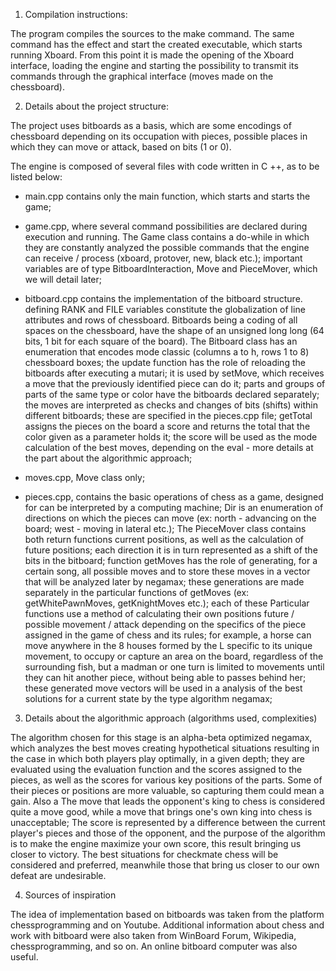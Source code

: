 1. Compilation instructions:

The program compiles the sources to the make command. The same command has the effect and
start the created executable, which starts running Xboard. From this point it is
made the opening of the Xboard interface, loading the engine and starting
the possibility to transmit its commands through the graphical interface (moves
made on the chessboard).

2. Details about the project structure:

The project uses bitboards as a basis, which are some encodings of
chessboard depending on its occupation with pieces, possible places in
which they can move or attack, based on bits (1 or 0).

The engine is composed of several files with code written in C ++, as
to be listed below:

- main.cpp contains only the main function, which starts and starts the game;

- game.cpp, where several command possibilities are declared during
execution and running. The Game class contains a do-while in which they are
constantly analyzed the possible commands that the engine can receive / process
(xboard, protover, new, black etc.); important variables are of type
BitboardInteraction, Move and PieceMover, which we will detail later;

- bitboard.cpp contains the implementation of the bitboard structure. defining
RANK and FILE variables constitute the globalization of line attributes and
rows of chessboard. Bitboards being a coding of all spaces
on the chessboard, have the shape of an unsigned long long (64 bits, 1 bit for
each square of the board). The Bitboard class has an enumeration that encodes mode
classic (columns a to h, rows 1 to 8) chessboard boxes;
the update function has the role of reloading the bitboards after executing a
mutari; it is used by setMove, which receives a move that
the previously identified piece can do it; parts and groups of parts
of the same type or color have the bitboards declared separately; the moves are
interpreted as checks and changes of bits (shifts) within
different bitboards; these are specified in the pieces.cpp file;
getTotal assigns the pieces on the board a score and returns the total that
the color given as a parameter holds it; the score will be used as the mode
calculation of the best moves, depending on the eval - more details at
the part about the algorithmic approach;

- moves.cpp, Move class only;

- pieces.cpp, contains the basic operations of chess as a game, designed for
can be interpreted by a computing machine; Dir is an enumeration of directions
on which the pieces can move (ex: north - advancing on the board; west - moving in
lateral etc.); The PieceMover class contains both return functions
current positions, as well as the calculation of future positions; each direction
it is in turn represented as a shift of the bits in the bitboard; function
getMoves has the role of generating, for a certain song, all possible moves
and to store these moves in a vector that will be analyzed later by
negamax; these generations are made separately in the particular functions of
getMoves (ex: getWhitePawnMoves, getKnightMoves etc.); each of these
Particular functions use a method of calculating their own positions
future / possible movement / attack depending on the specifics of the piece assigned in
the game of chess and its rules; for example, a horse can move anywhere
in the 8 houses formed by the L specific to its unique movement, to occupy
or capture an area on the board, regardless of the surrounding fish, but a madman or
one turn is limited to movements until they can hit another piece, without being able to
passes behind her; these generated move vectors will be used in a
analysis of the best solutions for a current state by the type algorithm
negamax;


3. Details about the algorithmic approach (algorithms used, complexities)

The algorithm chosen for this stage is an alpha-beta optimized negamax, which
analyzes the best moves creating hypothetical situations resulting in the case
in which both players play optimally, in a given depth; they are evaluated
using the evaluation function and the scores assigned to the pieces, as well as the scores
for various key positions of the parts. Some of their pieces or positions are
more valuable, so capturing them could mean a gain. Also a
The move that leads the opponent's king to chess is considered quite a move
good, while a move that brings one's own king into chess is unacceptable;
The score is represented by a difference between the current player's pieces and
those of the opponent, and the purpose of the algorithm is to make the engine
maximize your own score, this result bringing us closer to victory.
The best situations for checkmate chess will be considered and preferred, meanwhile
those that bring us closer to our own defeat are undesirable.

4. Sources of inspiration

The idea of ​​implementation based on bitboards was taken from the platform
chessprogramming and on Youtube. Additional information about chess and work
with bitboard were also taken from WinBoard Forum, Wikipedia, chessprogramming,
and so on. An online bitboard computer was also useful.
